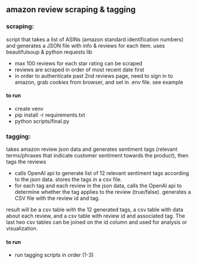 ## amazon review scraping & tagging

### scraping:
script that takes a list of ASINs (amazon standard identification numbers) and generates a JSON file with info & reviews for each item. uses beautifulsoup & python requests lib 

* max 100 reviews for each star rating can be scraped
* reviews are scraped in order of most recent date first
* in order to authenticate past 2nd reviews page, need to sign in to amazon, grab cookies from browser, and set in .env file. see example


#### to run
* create venv
* pip install -r requirements.txt
* python scripts/final.py



### tagging:
takes amazon review json data and generates sentiment tags (relevant terms/phrases that indicate customer sentiment towards the product), then tags the reviews 

* calls OpenAI api to generate list of 12 relevant sentiment tags according to the json data. stores the tags in a csv file.
* for each tag and each review in the json data, calls the OpenAI api to determine whether the tag applies to the review (true/false). generates a CSV file with the review id and tag.

result will be a csv table with the 12 generated tags, a csv table with data about each review, and a csv table with review id and associated tag. The last two csv tables can be joined on the id column and used for analysis or visualization.

#### to run
* run tagging scripts in order (1-3)
